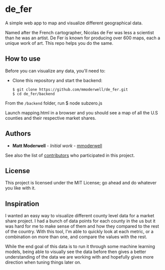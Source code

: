 # de_fer
A simple web app to map and visualize different geographical data.

Named after the French cartographer, Nicolas de Fer was less a scientist than he was an artist.
De Fer is known for producing over 600 maps, each a unique work of art. This repo helps you do the same.

## How to use

Before you can visualize any data, you'll need to:

* Clone this repository and start the backend:

      $ git clone https://github.com/mmoderwell/de_fer.git
      $ cd de_fer/backend
      
From the `/backend` folder, run
      $ node subzero.js

Launch mapping.html in a browser and you should see a map of all the U.S counties and their respective market shares.

## Authors

* **Matt Moderwell** - *Initial work* - [mmoderwell](https://mmoderwell.com)

See also the list of [contributors](https://github.com/mmoderwell/de_fer/contributors) who participated in this project.

## License

This project is licensed under the MIT License; go ahead and do whatever you like with it.

## Inspiration

I wanted an easy way to visualize different county level data for a market share project. 
I had a bunch of data points for each county in the us but it was hard for me to make sense of them
and how they compared to the rest of the country. With this tool, I'm able to quickly look at each metric,
or a combination on more than one, and compare the values with the rest.

While the end goal of this data is to run it through some machine learning models, being able to visually see the data
before then gives a better understanding of the data we are working with and hopefully gives more direction when 
tuning things later on.
